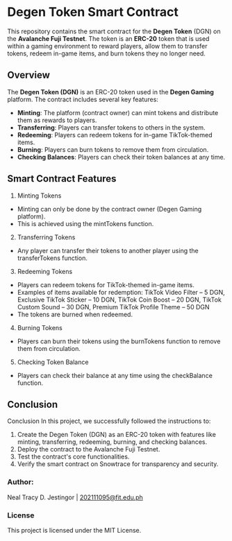 # Degen Token Smart Contract

This repository contains the smart contract for the **Degen Token** (DGN) on the **Avalanche Fuji Testnet**. The token is an **ERC-20** token that is used within a gaming environment to reward players, allow them to transfer tokens, redeem in-game items, and burn tokens they no longer need.

## Overview

The **Degen Token (DGN)** is an ERC-20 token used in the **Degen Gaming** platform. The contract includes several key features:

- **Minting**: The platform (contract owner) can mint tokens and distribute them as rewards to players.
- **Transferring**: Players can transfer tokens to others in the system.
- **Redeeming**: Players can redeem tokens for in-game TikTok-themed items.
- **Burning**: Players can burn tokens to remove them from circulation.
- **Checking Balances**: Players can check their token balances at any time.

## Smart Contract Features

1. Minting Tokens
- Minting can only be done by the contract owner (Degen Gaming platform).
- This is achieved using the mintTokens function.

2. Transferring Tokens
- Any player can transfer their tokens to another player using the transferTokens function.

3. Redeeming Tokens
- Players can redeem tokens for TikTok-themed in-game items.
- Examples of items available for redemption:
    TikTok Video Filter – 5 DGN, Exclusive TikTok Sticker – 10 DGN, TikTok Coin Boost – 20 DGN, TikTok Custom Sound – 30 DGN, Premium TikTok Profile Theme – 50 DGN
- The tokens are burned when redeemed.

4. Burning Tokens
- Players can burn their tokens using the burnTokens function to remove them from circulation.

5. Checking Token Balance
- Players can check their balance at any time using the checkBalance function.

## Conclusion
Conclusion
In this project, we successfully followed the instructions to:
1. Create the Degen Token (DGN) as an ERC-20 token with features like minting, transferring, redeeming, burning, and checking balances.
2. Deploy the contract to the Avalanche Fuji Testnet.
3. Test the contract's core functionalities.
4. Verify the smart contract on Snowtrace for transparency and security.

### Author:
Neal Tracy D. Jestingor | 202111095@fit.edu.ph

### License
This project is licensed under the MIT License.



